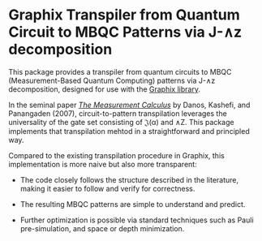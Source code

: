 # Graphix Transpiler from Quantum Circuit to MBQC Patterns via J-∧z decomposition

This package provides a transpiler from quantum circuits to MBQC
(Measurement-Based Quantum Computing) patterns via J-∧z decomposition,
designed for use with the [Graphix library](https://github/TeamGraphix/graphix).

In the seminal paper [*The Measurement
Calculus*](https://arxiv.org/abs/0704.1263) by Danos, Kashefi, and
Panangaden (2007), circuit-to-pattern transpilation leverages the
universality of the gate set consisting of 𝔍(α) and ∧Z. This package
implements that transpilation mehtod in a straightforward and
principled way.

Compared to the existing transpilation procedure in Graphix, this
implementation is more naive but also more transparent:

- The code closely follows the structure described in the literature,
  making it easier to follow and verify for correctness.

- The resulting MBQC patterns are simple to understand and predict.

- Further optimization is possible via standard techniques such as
  Pauli pre-simulation, and space or depth minimization.
